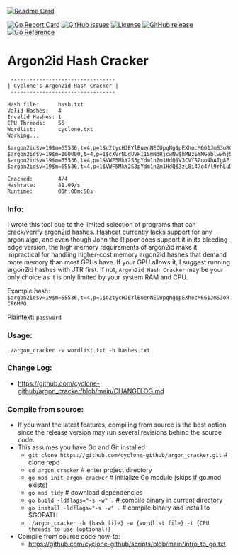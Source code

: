 [![Readme Card](https://github-readme-stats.vercel.app/api/pin/?username=cyclone-github&repo=argon_cracker&theme=gruvbox)](https://github.com/cyclone-github/argon_cracker/)

[![Go Report Card](https://goreportcard.com/badge/github.com/cyclone-github/argon_cracker)](https://goreportcard.com/report/github.com/cyclone-github/argon_cracker)
[![GitHub issues](https://img.shields.io/github/issues/cyclone-github/argon_cracker.svg)](https://github.com/cyclone-github/argon_cracker/issues)
[![License](https://img.shields.io/github/license/cyclone-github/argon_cracker.svg)](LICENSE)
[![GitHub release](https://img.shields.io/github/release/cyclone-github/argon_cracker.svg)](https://github.com/cyclone-github/argon_cracker/releases)
[![Go Reference](https://pkg.go.dev/badge/github.com/cyclone-github/argon_cracker.svg)](https://pkg.go.dev/github.com/cyclone-github/argon_cracker)

# Argon2id Hash Cracker
```
 ---------------------------------
| Cyclone's Argon2id Hash Cracker |
 ---------------------------------

Hash file:      hash.txt
Valid Hashes:   4
Invalid Hashes: 1
CPU Threads:    56
Wordlist:       cyclone.txt
Working...

$argon2id$v=19$m=65536,t=4,p=1$d2tycHJEYlBuenNEOUpqNg$pEXhocM661JmS3oRCR6MPQ:password
$argon2id$v=19$m=100000,t=4,p=1$cXVrNUdUVHI1SmN3RjcwNw$hMBzEYMGeblwwhj56bW6ig:password
$argon2id$v=19$m=65536,t=4,p=1$VWF5MkY2S3pYdm1nZm1HdQ$V3CVYSZuo4hAIgAPicV0NA:password1
$argon2id$v=19$m=65536,t=4,p=1$VWF5MkY2S3pYdm1nZm1HdQ$3zL8i47o4/l9rhLuDZE1oQ:passwords

Cracked:        4/4
Hashrate:       81.09/s
Runtime:        00h:00m:58s
```
### Info:
I wrote this tool due to the limited selection of programs that can crack/verify argon2id hashes. Hashcat currently lacks support for any argon algo, and even though John the Ripper does support it in its bleeding-edge version, the high memory requirements of argon2id make it impractical for handling higher-cost memory argon2id hashes that demand more memory than most GPUs have. If your GPU allows it, I suggest running argon2id hashes with JTR first. If not, `Argon2id Hash Cracker` may be your only choice as it is only limited by your system RAM and CPU.

Example hash: `$argon2id$v=19$m=65536,t=4,p=1$d2tycHJEYlBuenNEOUpqNg$pEXhocM661JmS3oRCR6MPQ`

Plaintext: `password`
### Usage:

`./argon_cracker -w wordlist.txt -h hashes.txt`
### Change Log:
- https://github.com/cyclone-github/argon_cracker/blob/main/CHANGELOG.md

### Compile from source:
- If you want the latest features, compiling from source is the best option since the release version may run several revisions behind the source code.
- This assumes you have Go and Git installed
  - `git clone https://github.com/cyclone-github/argon_cracker.git`  # clone repo
  - `cd argon_cracker`                                               # enter project directory
  - `go mod init argon_cracker`                                      # initialize Go module (skips if go.mod exists)
  - `go mod tidy`                                              # download dependencies
  - `go build -ldflags="-s -w" .`                              # compile binary in current directory
  - `go install -ldflags="-s -w" .`                            # compile binary and install to $GOPATH
  - `./argon_cracker -h {hash file} -w {wordlist file} -t {CPU threads to use (optional)}`
- Compile from source code how-to:
  - https://github.com/cyclone-github/scripts/blob/main/intro_to_go.txt
